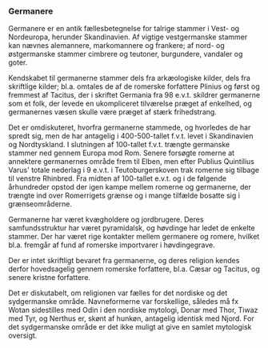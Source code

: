 ### Germanere


Germanere er en antik fællesbetegnelse for talrige stammer i Vest- og Nordeuropa, herunder Skandinavien. Af vigtige vestgermanske stammer kan nævnes alemannere, markomannere og frankere; af nord- og østgermanske stammer cimbrere og teutoner, burgundere, vandaler og goter.

Kendskabet til germanerne stammer dels fra arkæologiske kilder, dels fra skriftlige kilder; bl.a. omtales de af de romerske forfattere Plinius og først og fremmest af Tacitus, der i skriftet Germania fra 98 e.v.t. skildrer germanerne som et folk, der levede en ukompliceret tilværelse præget af enkelhed, og germanernes væsen skulle være præget af stærk frihedstrang.

Det er omdiskuteret, hvorfra germanerne stammede, og hvorledes de har spredt sig, men de har antagelig i 400-500-tallet f.v.t. levet i Skandinavien og Nordtyskland. I slutningen af 100-tallet f.v.t. trængte germanske stammer ned gennem Europa mod Rom. Senere forsøgte romerne at annektere germanernes område frem til Elben, men efter Publius Quintilius Varus' totale nederlag i 9 e.v.t. i Teutoburgerskoven trak romerne sig tilbage til venstre Rhinbred. Fra midten af 100-tallet e.v.t. og i de følgende århundreder opstod der igen kampe mellem romerne og germanerne, der trængte ind over Romerrigets grænse og i mange tilfælde bosatte sig i grænseområderne.

Germanerne har været kvægholdere og jordbrugere. Deres samfundsstruktur har været pyramidalsk, og høvdinge har ledet de enkelte stammer. Der har været rige kontakter mellem germanere og romere, hvilket bl.a. fremgår af fund af romerske importvarer i høvdingegrave.

Der er intet skriftligt bevaret fra germanerne, og deres religion kendes derfor hovedsagelig gennem romerske forfattere, bl.a. Cæsar og Tacitus, og senere kristne forfattere.

Det er diskutabelt, om religionen var fælles for det nordiske og det sydgermanske område. Navneformerne var forskellige, således må fx Wotan sidestilles med Odin i den nordiske mytologi, Donar med Thor, Tiwaz med Tyr, og Nerthus er, skønt af hunkøn, antagelig identisk med Njord. For det sydgermanske område er det ikke muligt at give en samlet mytologisk oversigt.